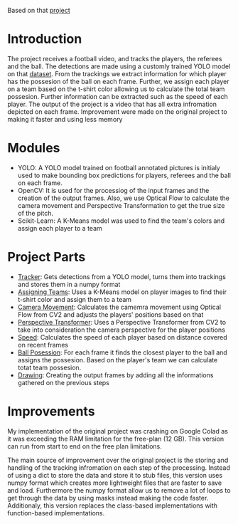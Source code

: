 Based on that [project](https://github.com/abdullahtarek/football_analysis)


# Introduction
The project receives a football video, and tracks the players, the referees and the ball. The detections are made using a customly trained YOLO model on that [dataset](https://universe.roboflow.com/roboflow-jvuqo/football-players-detection-3zvbc). 
From the trackings we extract information for which player has the possesion of the ball on each frame. Further, we assign each player on a team based on the t-shirt color allowing us to calculate the total team possesion. Further information can be extracted such as the speed of each player. 
The output of the project is a video that has all extra infromation depicted on each frame. Improvement were made on the original project to making it faster and using less memory 

# Modules 
* YOLO: A YOLO model trained on football annotated pictures is initialy used to make bounding box predictions for players, referees and the ball on each frame.
* OpenCV: It is used for the processiog of the input frames and the creation of the output frames. Also, we use Optical Flow to calculate the camera movement and Perspective Transformation to get the true size of the pitch.
* Scikit-Learn: A K-Means model was used to find the team's colors and assign each player to a team

# Project Parts
* [Tracker](tracker.py): Gets detections from a YOLO model, turns them into trackings and stores them in a numpy format
* [Assigning Teams](team_assigning.py): Uses a K-Means model on player images to find their t-shirt color and assign them to a team
* [Camera Movement](camera_movement.py): Calculates the camemra movement using Optical Flow from CV2 and adjusts the players' positions based on that
* [Perspective Transformer](view_transformer.py): Uses a Perspective Transformer from CV2 to take into consideration the camera perspective for the player positions
* [Speed](speed_estimator.py): Calculates the speed of each player based on distance covered on recent frames
* [Ball Posession](ball_assigner.py): For each frame it finds the closest player to the ball and assigns the possesion. Based on the player's team we can calculate totat team possesion.
* [Drawing](drawing.py): Creating the output frames by adding all the informations gathered on the previous steps

# Improvements
My implementation of the original project was crashing on Google Colad as it was exceeding the RAM limitation for the free-plan (12 GB). This version can run from start to end on the free plan limitations. 

The main source of improvement over the original project is the storing and handling of the tracking infromation on each step of the processing. Instead of using a dict to store the data and store it to stub files, this version uses numpy format which creates more lightweight files that are faster to save and load. 
Furthermore the numpy format allow us to remove a lot of loops to get through the data by using masks instead making the code faster. Additionaly, this version replaces the class-based implementations with function-based implementations. 

